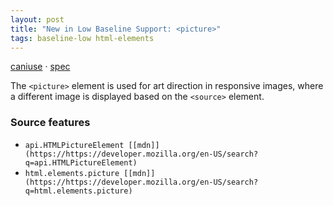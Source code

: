```yaml
---
layout: post
title: "New in Low Baseline Support: <picture>"
tags: baseline-low html-elements
---
```


[caniuse](https://caniuse.com/?search=picture) · [spec](https://html.spec.whatwg.org/multipage/embedded-content.html#the-picture-element)

The `<picture>` element is used for art direction in responsive images, where a different image is displayed based on the `<source>` element.

### Source features

- ``api.HTMLPictureElement [[mdn]](https://https://developer.mozilla.org/en-US/search?q=api.HTMLPictureElement)``
- ``html.elements.picture [[mdn]](https://https://developer.mozilla.org/en-US/search?q=html.elements.picture)``

